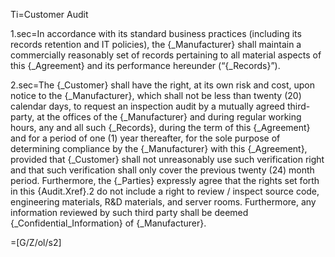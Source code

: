 Ti=Customer Audit

1.sec=In accordance with its standard business practices (including its records retention and IT policies), the {_Manufacturer} shall maintain a commercially reasonably set of records pertaining to all material aspects of this {_Agreement} and its performance hereunder (“{_Records}”).

2.sec=The {_Customer} shall have the right, at its own risk and cost, upon notice to the {_Manufacturer}, which shall not be less than twenty (20) calendar days, to request an inspection audit by a mutually agreed third-party, at the offices of the {_Manufacturer} and during regular working hours, any and all such {_Records}, during the term of this {_Agreement} and for a period of one (1) year thereafter, for the sole purpose of determining compliance by the {_Manufacturer} with this {_Agreement}, provided that {_Customer} shall not unreasonably use such verification right and that such verification shall only cover the previous twenty (24) month period.  Furthermore, the {_Parties} expressly agree that the rights set forth in this {Audit.Xref}.2 do not include a right to review / inspect source code, engineering materials, R&D materials, and server rooms.  Furthermore, any information reviewed by such third party shall be deemed {_Confidential_Information} of {_Manufacturer}.

=[G/Z/ol/s2]
